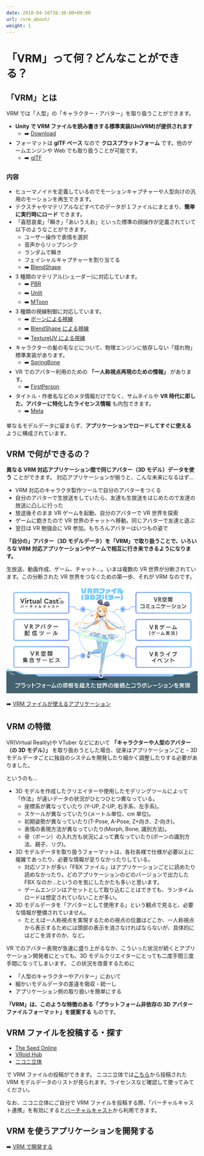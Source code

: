 ```yaml
---
date: 2018-04-16T16:30:00+09:00
url: /vrm_about/
weight: 1
---
```


# 「VRM」って何？どんなことができる？

## 「VRM」とは

VRM では「人型」の「キャラクター・アバター」を取り扱うことができます。

- **Unity で VRM ファイルを読み書きする標準実装(UniVRM)が提供されます**
  - ➡️ [Download](https://github.com/vrm-c/UniVRM/releases)
- フォーマットは **glTF ベース** なので **クロスプラットフォーム** です。他のゲームエンジンや Web でも取り扱うことが可能です。
  - ➡️ [glTF](https://www.khronos.org/gltf/)

### 内容

- ヒューマノイドを定義しているのでモーションキャプチャーや人型向けの汎用のモーションを再生できます。
- テクスチャやマテリアルなどすべてのデータが１ファイルにまとまり、**簡単に実行時にロード** できます。
- 「喜怒哀楽」「瞬き」「あいうえお」といった標準の顔操作が定義されていて以下のようなことができます。
  - ユーザー操作で表情を選択
  - 音声からリップシンク
  - ランダムで瞬き
  - フェイシャルキャプチャーを割り当てる
  - ➡️ [BlendShape](/univrm/blendshape/univrm_blendshape)
- 3 種類のマテリアル(シェーダー)に対応しています。
  - ➡️ [PBR](/univrm/shaders/univrm_standard)
  - ➡️ [Unlit](/univrm/shaders/univrm_unlit)
  - ➡️ [MToon](/univrm/shaders/shader_mtoon)
- 3 種類の視線制御に対応しています。
  - ➡️ [ボーンによる視線](/univrm/lookat/lookat_bone)
  - ➡️ [BlendShape による視線](/univrm/lookat/lookat_blendshape)
  - ➡️ [TextureUV による視線](/univrm/lookat/lookat_uv)
- キャラクターの髪の毛などについて、物理エンジンに依存しない「揺れ物」標準実装があります。
  - ➡️ [SpringBone](/univrm/springbone/univrm_secondary)
- VR でのアバター利用のための **「一人称視点再現のための情報」** があります。
  - ➡️ [FirstPerson](/univrm/firstperson/univrm_firstperson)
- タイトル・作者名などのメタ情報だけでなく、サムネイルや **VR 時代に即した、アバターに特化したライセンス情報** も内包できます。
  - ➡️ [Meta](/vrm/vrm_meta)

単なるモデルデータに留まらず、**アプリケーションでロードしてすぐに使える** ように構成されています。

## VRM で何ができるの？

**異なる VRM 対応アプリケーション間で同じアバター（3D モデル）データを使う** ことができます。
対応アプリケーションが揃うと、こんな未来になるはず…

- VRM 対応のキャラクタ製作ツールで自分のアバターをつくる
- 自分のアバターで生放送をしていたら、友達も生放送をはじめたので友達の放送に凸しに行った
- 放送後そのまま VR ゲームを起動、自分のアバターで VR 世界を探索
- ゲームに飽きたので VR 世界のチャットへ移動。同じアバターで友達と遊ぶ
- 翌日は VR 勉強会に VR 参加。もちろんアバターはいつもの姿で

**「自分の」アバター（3D モデルデータ）を「VRM」で取り扱うことで、いろいろな VRM 対応アプリケーションやゲームで相互に行き来できるようになります。**

生放送、動画作成、ゲーム、チャット…。いまは複数の VR 世界が分断されています。この分断された VR 世界をつなぐための第一歩、それが VRM なのです。

![VRM applications](/images/vrm/VRM_WorldConnect_jp.png)

➡️ [VRM ファイルが使えるアプリケーション](/showcase)

## VRM の特徴

VR(Virtual Reality)や VTuber などにおいて **「キャラクターや人型のアバター（の 3D モデル）」** を取り扱おうとした場合、従来はアプリケーションごと・3D モデルデータごとに独自のシステムを開発したり細かく調整したりする必要がありました。

というのも…

- 3D モデルを作成したクリエイターや使用したモデリングツールによって「作法」が違いデータの状況がひとつひとつ異なっている。
  - 座標系が異なっていたり (Y-UP, Z-UP, 右手系、左手系)。
  - スケールが異なっていたり(メートル単位、cm 単位)。
  - 初期姿勢が異なっていたり(T-Pose, A-Pose, Z+向き、Z-向き)。
  - 表情の表現方法が異なっていたり(Morph, Bone, 識別方法)。
  - 骨（ボーン）の入れ方も状況によって異なっていたり(ボーンの識別方法、親子、リグ)。
- 3D モデルデータを取り扱うフォーマットは、各社各様で仕様が必要以上に複雑であったり、必要な情報が足りなかったりしている。
  - 対応ソフトが多い「FBX ファイル」はアプリケーションごとに読めたり読めなかったり。どのアプリケーションのどのバージョンで出力した FBX なのか…というのを気にしたかたも多いと思います。
  - ゲームエンジンはアセットとして取り込むことはできても、ランタイムロードは想定されていないことが多い。
- 3D モデルデータを「アバターとして使用する」という観点で見ると、必要な情報が整備されていません。
  - たとえば一人称視点を実現するための視点の位置はどこか、一人称視点から表示するためには頭部の表示を消さなければならないが、具体的にはどこを消すのか、など。

VR でのアバター表現が急速に盛り上がるなか、こういった状況が続くとアプリケーション開発者にとっても、3D モデルクリエイターにとっても二度手間三度手間になってしまいます。
この状況を改善するために

- 「人型のキャラクターやアバター」において
- 細かいモデルデータの差違を吸収・統一し
- アプリケーション側の取り扱いを簡単にする

**「VRM」は、このような特徴のある「プラットフォーム非依存の 3D アバターファイルフォーマット」を提案する** ものです。

## VRM ファイルを投稿する・探す

- [The Seed Online](https://seed.online/)
- [VRoid Hub](https://hub.vroid.com/)
- [ニコニ立体](https://3d.nicovideo.jp/)

で VRM ファイルの投稿ができます。
ニコニ立体では[こちら](https://3d.nicovideo.jp/search?word_type=tag&word=VRM)から投稿された VRM モデルデータのリストが見られます。ライセンスなど確認して使ってみてください。

なお、ニコニ立体にご自分で VRM ファイルを投稿する際、「バーチャルキャスト連携」を有効にすると[バーチャルキャスト](https://virtualcast.jp/)から利用できます。

## VRM を使うアプリケーションを開発する

➡️ [VRM で開発する](/vrm/vrm_development)
